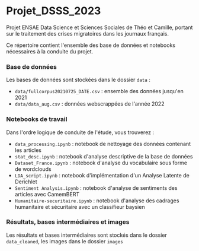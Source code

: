 # Projet_DSSS_2023

Projet ENSAE Data Science et Sciences Sociales de Théo et Camille, portant sur le traitement des crises migratoires dans les journaux français. 

Ce répertoire contient l'ensemble des base de données et notebooks nécessaires à la conduite du projet. 

### Base de données
Les bases de données sont stockées dans le dossier `data` :
- `data/fullcorpus20210725_DATE.csv` : ensemble des données jusqu'en 2021
- `data/data_aug.csv` : données webscrappées de l'année 2022

### Notebooks de travail
Dans l'ordre logique de conduite de l'étude, vous trouverez :
- `data_processing.ipynb` : notebook de nettoyage des données contenant les articles
- `stat_desc.ipynb` : notebook d'analyse descriptive de la base de données
- `Dataset_France.ipynb` : notebook d'analyse du vocabulaire sous forme de wordclouds
- `LDA_script.ipynb` : notebook d'implémentation d'un Analyse Latente de Derichlet
- `Sentiment Analysis.ipynb` : notebook d'analyse de sentiments des articles avec CamemBERT
- `Humanitaire-securitaire.ipynb` : notebook d'analyse des cadrages humanitaire et sécuritaire avec un classifieur baysien

### Résultats, bases intermédiaires et images
Les résultats et bases intermédiaires sont stockés dans le dossier `data_cleaned`, les images dans le dossier `images`